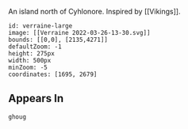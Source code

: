 An island north of Cyhlonore. Inspired by [[Vikings]]. 

```leaflet
id: verraine-large
image: [[Verraine 2022-03-26-13-30.svg]]
bounds: [[0,0], [2135,4271]]
defaultZoom: -1
height: 275px
width: 500px
minZoom: -5
coordinates: [1695, 2679]
```


## Appears In

```query
ghoug
```
